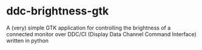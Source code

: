 # ddc-brightness-gtk
A (very) simple GTK application for controlling the brightness of a connected monitor over DDC/CI (Display Data Channel Command Interface) written in python
